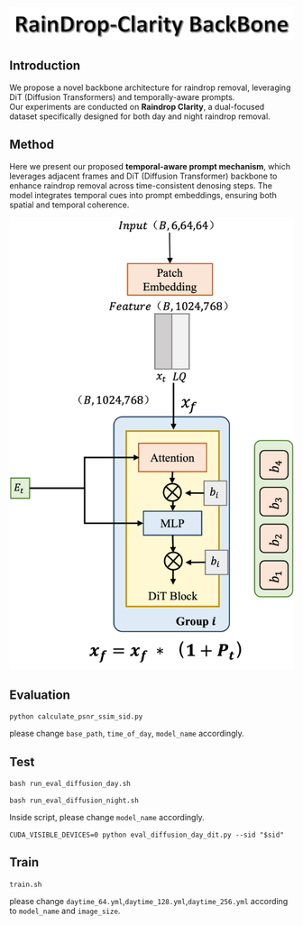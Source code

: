 ![Raindrop Clarity Title](./Title.png)
## Introduction

We propose a novel backbone architecture for raindrop removal, leveraging DiT (Diffusion Transformers) and temporally-aware prompts.  
Our experiments are conducted on **Raindrop Clarity**, a dual-focused dataset specifically designed for both day and night raindrop removal.

## Method

Here we present our proposed **temporal-aware prompt mechanism**, which leverages adjacent frames and DiT (Diffusion Transformer) backbone to enhance raindrop removal across time-consistent denosing steps. The model integrates temporal cues into prompt embeddings, ensuring both spatial and temporal coherence.

![Backbone Architecture](./Backbone.png)


## Evaluation
```
python calculate_psnr_ssim_sid.py
```
please change `base_path`, `time_of_day`, `model_name` accordingly.

## Test
```
bash run_eval_diffusion_day.sh
```
```
bash run_eval_diffusion_night.sh
```
Inside script, please change `model_name` accordingly. 
```
CUDA_VISIBLE_DEVICES=0 python eval_diffusion_day_dit.py --sid "$sid"
```


## Train
```
train.sh
```
please change `daytime_64.yml`,`daytime_128.yml`,`daytime_256.yml` according to `model_name` and `image_size`.



